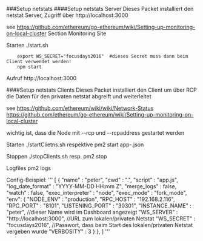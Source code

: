 ###Setup netstats
####Setup netstats Server
Dieses Packet installiert den netstat Server, Zugriff über http://localhost:3000

see
https://github.com/ethereum/go-ethereum/wiki/Setting-up-monitoring-on-local-cluster 
    Section Monitoring Site
    
    
Starten
./start.sh

        export WS_SECRET="focusdays2016"  #dieses Secret muss dann beim Client verwendet werden!
        npm start
        
        
Aufruf
http://localhost:3000

####Setup netstats Clients
Dieses Packet installiert den Client um über RCP die Daten für den privaten netstat abgreift und weiterleitet

see 
https://github.com/ethereum/wiki/wiki/Network-Status
https://github.com/ethereum/go-ethereum/wiki/Setting-up-monitoring-on-local-cluster


wichtig ist, dass die Node mit --rcp und --rcpaddress <ip> gestartet werden

Starten 
./startClietns.sh
respektive pm2 start app-<name>.json

Stoppen
./stopClients.sh
resp. pm2 stop <name>

Logfiles
pm2 logs


Config-Beispiel:
''' 
[
  {
    "name"        : "peter",
    "cwd"         : ".",
    "script"      : "app.js",
    "log_date_format"   : "YYYY-MM-DD HH:mm Z",
    "merge_logs"    : false,
    "watch"       : false,
    "exec_interpreter"  : "node",
    "exec_mode"     : "fork_mode",
    "env":
    {
      "NODE_ENV"    : "production",
      "RPC_HOST"    : "192.168.2.116",
      "RPC_PORT"    : "8101",
      "LISTENING_PORT"  : "30301",
      "INSTANCE_NAME"   : "peter",                  //dieser Name wird im Dashboard angezeigt
      "WS_SERVER"     : "http://localhost:3000",    //URL zum lokalen/privaten Netstat
      "WS_SECRET"     : "focusdays2016",            //Passwort, dass beim Start des lokalen/privaten Netstat vergeben wurde
        "VERBOSITY"       : 3
    }
  },
]
'''
